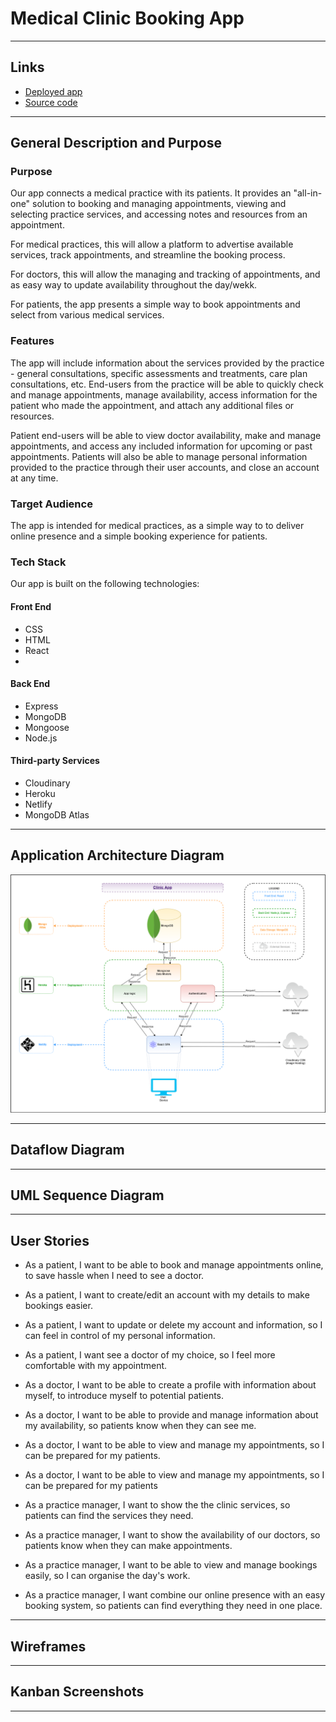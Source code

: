 # Medical Clinic Booking App

---

## Links

- [Deployed app]()
- [Source code]()

---

## General Description and Purpose

### Purpose
Our app connects a medical practice with its patients. It provides an "all-in-one" solution to booking and managing appointments, viewing and selecting practice services, and accessing notes and resources from an appointment.

For medical practices, this will allow a platform to advertise available services, track appointments, and streamline the booking process.

For doctors, this will allow the managing and tracking of appointments, and as easy way to update availability throughout the day/wekk.

For patients, the app presents a simple way to book appointments and select from various medical services.

### Features
The app will include information about the services provided by the practice - general consultations, specific assessments and treatments, care plan consultations, etc. End-users from the practice will be able to quickly check and manage appointments, manage availability, access information for the patient who made the appointment, and attach any additional files or resources.

Patient end-users will be able to view doctor availability, make and manage appointments, and access any included information for upcoming or past appointments. Patients will also be able to manage personal information provided to the practice through their user accounts, and close an account at any time.

### Target Audience

The app is intended for medical practices, as a simple way to to deliver online presence and a simple booking experience for patients.

### Tech Stack

Our app is built on the following technologies:

#### Front End
- CSS
- HTML
- React
- <INSERT CSS FRAMEWORK HERE>

#### Back End
- Express
- MongoDB
- Mongoose
- Node.js

#### Third-party Services
- Cloudinary
- Heroku
- Netlify
- MongoDB Atlas

---

## Application Architecture Diagram

![Application Architecture Diagram for the product](./docs/AAD%20v2.2.png)

---

## Dataflow Diagram 

---

## UML Sequence Diagram

---

## User Stories

- As a patient, I want to be able to book and manage appointments online, to save hassle when I need to see a doctor.
- As a patient, I want to create/edit an account with my details to make bookings easier.
- As a patient, I want to update or delete my account and information, so I can feel in control of my personal information.
- As a patient, I want see a doctor of my choice, so I feel more comfortable with my appointment.

- As a doctor, I want to be able to create a profile with information about myself, to introduce myself to potential patients.
- As a doctor, I want to be able to provide and manage information about my availability, so patients know when they can see me.
- As a doctor, I want to be able to view and manage my appointments, so I can be prepared for my patients.

- As a doctor, I want to be able to view and manage my appointments, so I can be prepared for my patients

- As a practice manager, I want to show the the clinic services, so patients can find the services they need.
- As a practice manager, I want to show the availability of our doctors, so patients know when they can make appointments.
- As a practice manager, I want to be able to view and manage bookings easily, so I can organise the day's work.
- As a practice manager, I want combine our online presence with an easy booking system, so patients can find everything they need in one place.

---
  
## Wireframes

---

## Kanban Screenshots

---
